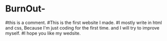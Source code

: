 # BurnOut-
#this is a comment.
#This is the first website I made.
#I mostly write in html and css, Because I'm just coding for the first time. and I will try to improve myself.
#I hope you like my wedsite.
